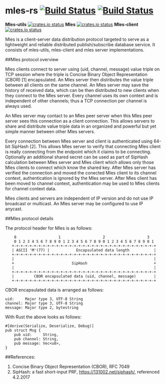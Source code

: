 # mles-rs [![Build Status](https://travis-ci.org/jq-rs/mles-rs.svg?branch=master)](https://travis-ci.org/jq-rs/mles-rs) [![Build Status](https://ci.appveyor.com/api/projects/status/github/jq-rs/mles-rs?svg=true)](https://ci.appveyor.com/api/projects/status/github/jq-rs/mles-rs?svg=true)
**Mles-utils** [![crates.io status](https://img.shields.io/crates/v/mles-utils.svg)](https://crates.io/crates/mles-utils)
**Mles** [![crates.io status](https://img.shields.io/crates/v/mles.svg)](https://crates.io/crates/mles)
**Mles-client** [![crates.io status](https://img.shields.io/crates/v/mles-client.svg)](https://crates.io/crates/mles-client)

Mles is a client-server data distribution protocol targeted to serve as a lightweight and reliable distributed publish/subscribe database service. It consists of mles-utils, mles-client and mles server implementations.

##Mles protocol overview

Mles clients connect to server using (uid, channel, message) value triple on TCP session where the triple is Concise Binary Object Representation (CBOR) [1] encapsulated. An Mles server then distributes the value triple between all clients on the same channel. An Mles server may save the history of received data, which can be then distributed to new clients when they connect to the Mles server. Every channel uses its own context and is independent of other channels; thus a TCP connection per channel is always used.

An Mles server may contact to an Mles peer server when this Mles peer server sees this connection as a client connection. This allows servers to share and distribute value triple data in an organized and powerful but yet simple manner between other Mles servers.

Every connection between Mles server and client is authenticated using 64-bit SipHash [2]. This allows Mles server to verify that connecting Mles client is really connecting from the endpoint which it claims to be connecting. Optionally an additional shared secret can be used as part of SipHash calculation between Mles server and Mles client which allows only those Mles clients to connect which know the shared key. After Mles server has verified the connection and moved the conected Mles client to its channel context, authentication is ignored by the Mles server. After Mles client has been moved to channel context, authentication may be used to Mles clients for channel context data.

Mles clients and servers are independent of IP version and do not use IP broadcast or multicast. An Mles server may be configured to use IP anycast.

##Mles protocol details

The protocol header for Mles is as follows:
```
    0                   1                   2                   3
    0 1 2 3 4 5 6 7 8 9 0 1 2 3 4 5 6 7 8 9 0 1 2 3 4 5 6 7 8 9 0 1
   +-+-+-+-+-+-+-+-+-+-+-+-+-+-+-+-+-+-+-+-+-+-+-+-+-+-+-+-+-+-+-+-+
   | ASCII 'M'(77) |            Encapsulated data length           |
   +-+-+-+-+-+-+-+-+-+-+-+-+-+-+-+-+-+-+-+-+-+-+-+-+-+-+-+-+-+-+-+-+
   |                                                               |
   +                          SipHash                              +
   |                                                               |
   +-+-+-+-+-+-+-+-+-+-+-+-+-+-+-+-+-+-+-+-+-+-+-+-+-+-+-+-+-+-+-+-+
   |         CBOR encapsulated data (uid, channel, message)        |
   +-+-+-+-+-+-+-+-+-+-+-+-+-+-+-+-+-+-+-+-+-+-+-+-+-+-+-+-+-+-+-+-+
```

CBOR encapsulated data is arranged as follows:
```
uid:     Major type 3, UTF-8 String
channel: Major type 3, UTF-8 String
message: Major type 2, bytestring
```
With Rust the above looks as follows:
```
#[derive(Serialize, Deserialize, Debug)]
pub struct Msg {
    pub uid:     String,
    pub channel: String,
    pub message: Vec<u8>,
}
```
##References:

 1. Concise Binary Object Representation (CBOR), RFC 7049
 2. SipHash: a fast short-input PRF, https://131002.net/siphash/, referenced 4.2.2017
 

